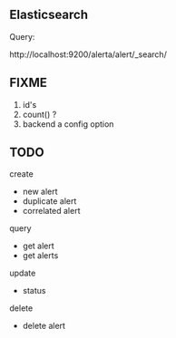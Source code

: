 
Elasticsearch
-------------

Query:

http://localhost:9200/alerta/alert/_search/

FIXME
-----
1. id's
2. count() ?
3. backend a config option

TODO
----

create
- new alert
- duplicate alert
- correlated alert

query
- get alert
- get alerts


update
- status


delete
- delete alert

